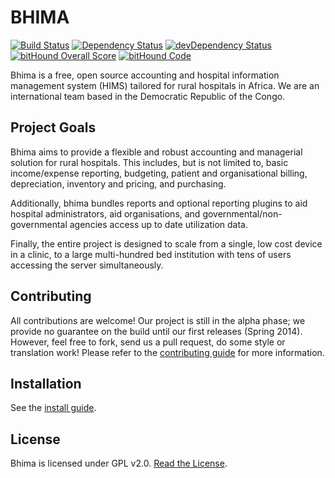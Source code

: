 BHIMA
=================

[![Build Status](https://travis-ci.org/IMA-WorldHealth/bhima-2.X.svg)](https://travis-ci.org/IMA-WorldHealth/bhima-2.X)
[![Dependency Status](https://david-dm.org/IMA-WorldHealth/bhima-2.X.svg)](https://david-dm.org/IMA-WorldHealth/bhima-2.X)
[![devDependency Status](https://david-dm.org/IMA-WorldHealth/bhima-2.X/dev-status.svg)](https://david-dm.org/IMA-WorldHealth/bhima-2.X/#info=devDependencies)
[![bitHound Overall Score](https://www.bithound.io/github/IMA-WorldHealth/bhima-2.X/badges/score.svg)](https://www.bithound.io/github/IMA-WorldHealth/bhima-2.X)
[![bitHound Code](https://www.bithound.io/github/IMA-WorldHealth/bhima-2.X/badges/code.svg)](https://www.bithound.io/github/IMA-WorldHealth/bhima-2.X)

Bhima is a free, open source accounting and hospital information management system
(HIMS) tailored for rural hospitals in Africa.  We are an international team
based in the Democratic Republic of the Congo.

Project Goals
--------------------

Bhima aims to provide a flexible and robust accounting and managerial solution
for rural hospitals.  This includes, but is not limited to, basic income/expense
reporting, budgeting, patient and organisational billing, depreciation,
inventory and pricing, and purchasing.

Additionally, bhima bundles reports and optional reporting plugins to aid
hospital administrators, aid organisations, and governmental/non-governmental
agencies access up to date utilization data.

Finally, the entire project is designed to scale from a single, low cost device
in a clinic, to a large multi-hundred bed institution with tens of users
accessing the server simultaneously.

Contributing
---------------
All contributions are welcome!  Our project is still in the alpha phase; we
provide no guarantee on the build until our first releases (Spring 2014).
However, feel free to fork, send us a pull request, do some style or
translation work!  Please refer to the [contributing guide](./CONTRIBUTING.md)
for more information.

Installation
-------------------
See the [install guide](./docs/INSTALL.md).

License
---------------
Bhima is licensed under GPL v2.0.  [Read the License](./LICENSE).
